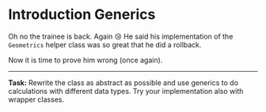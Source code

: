 # Introduction Generics
Oh no the trainee is back. Again :cry: 
He said his implementation of the `Geometrics` helper class was so great that he did a rollback.

Now it is time to prove him wrong (once again). 

---
**Task:** Rewrite the class as abstract as possible and use generics to do calculations with different data types.
Try your implementation also with wrapper classes.
